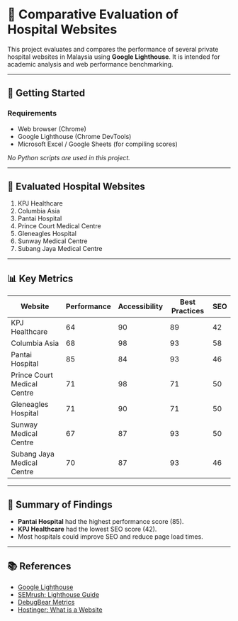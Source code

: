 # 🧬 Comparative Evaluation of Hospital Websites

This project evaluates and compares the performance of several private hospital websites in Malaysia using **Google Lighthouse**. It is intended for academic analysis and web performance benchmarking.

---

## 🚀 Getting Started

### Requirements

- Web browser (Chrome)
- Google Lighthouse (Chrome DevTools)
- Microsoft Excel / Google Sheets (for compiling scores)

_No Python scripts are used in this project._

---

## 🏥 Evaluated Hospital Websites

1. KPJ Healthcare  
2. Columbia Asia  
3. Pantai Hospital  
4. Prince Court Medical Centre  
5. Gleneagles Hospital  
6. Sunway Medical Centre  
7. Subang Jaya Medical Centre  

---

## 📊 Key Metrics

| Website                     | Performance | Accessibility | Best Practices | SEO |
|----------------------------|-------------|----------------|----------------|-----|
| KPJ Healthcare             | 64          | 90             | 89             | 42  |
| Columbia Asia              | 68          | 98             | 93             | 58  |
| Pantai Hospital            | 85          | 84             | 93             | 46  |
| Prince Court Medical Centre| 71          | 98             | 71             | 50  |
| Gleneagles Hospital        | 71          | 90             | 71             | 50  |
| Sunway Medical Centre      | 67          | 87             | 93             | 50  |
| Subang Jaya Medical Centre | 70          | 87             | 93             | 46  |

---

## 📝 Summary of Findings

- **Pantai Hospital** had the highest performance score (85).
- **KPJ Healthcare** had the lowest SEO score (42).
- Most hospitals could improve SEO and reduce page load times.

---

## 📚 References

- [Google Lighthouse](https://developers.google.com/web/tools/lighthouse)
- [SEMrush: Lighthouse Guide](https://www.semrush.com/blog/google-lighthouse/)
- [DebugBear Metrics](https://www.debugbear.com/docs/metrics/lighthouse-performance)
- [Hostinger: What is a Website](https://www.hostinger.com/my/tutorials/what-is-website/)
